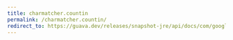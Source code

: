 ```yaml
---
title: charmatcher.countin
permalink: /charmatcher.countin/
redirect_to: https://guava.dev/releases/snapshot-jre/api/docs/com/google/common/base/CharMatcher.html#countIn-java.lang.CharSequence-
---
```

